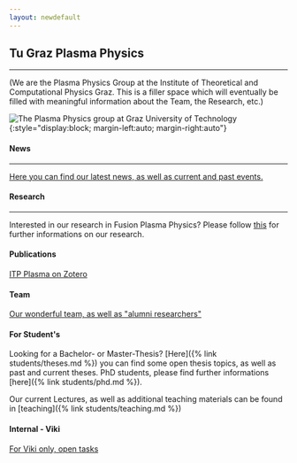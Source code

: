 ```yaml
---
layout: newdefault
---
```

## Tu Graz Plasma Physics

----

(We are the Plasma Physics Group at the Institute of Theoretical and Computational Physics Graz.
This is a filler space which will eventually be filled with meaningful information about the Team, the Research, etc.)


![The Plasma Physics group at Graz University of Technology](https://www.tugraz.at/fileadmin/_migrated/pics/4_Plasma.jpg "TUG ITPCP Plasma Group"){:style="display:block; margin-left:auto; margin-right:auto"}

#### News
----
<!---[Here you can find our ... news? As well as past and current events?](/news "TUG ITP Plasma News")
[Publications again](/publications "TUG ITP Plasma News")
[Here you can find our ... news? As well as past and current events?](/news.md "TUG ITP Plasma News")--->


[Here you can find our latest news, as well as current and past events.](/newsupdates "TUG ITP Plasma News")

#### Research
----
Interested in our research in Fusion Plasma Physics? 
Please follow [this](/research "TUG ITP Plasma Research") for further informations on our research.

#### Publications

<!---[Here you can find our publications](/publications "TUG ITP Plasma Publications")--->
[ITP Plasma on Zotero](https://www.zotero.org/itpplasma)

#### Team

[Our wonderful team, as well as "alumni researchers"](/team/team "TUG ITP Plasma Group")

#### For Student's


Looking for a Bachelor- or Master-Thesis? [Here]({% link students/theses.md %}) you can find some open thesis topics, as well as past and current theses. PhD students, please find further informations [here]({% link students/phd.md %}).

Our current Lectures, as well as additional teaching materials can be found in [teaching]({% link students/teaching.md %})


#### Internal - Viki

[For Viki only, open tasks](/opentasks "To-Do's")
